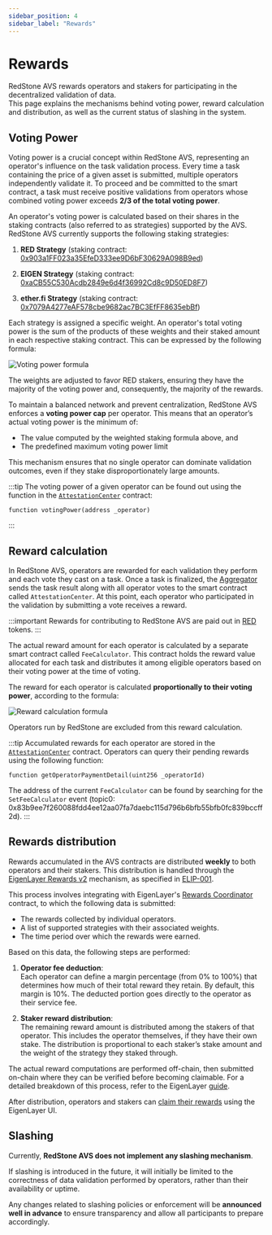 ```yaml
---
sidebar_position: 4
sidebar_label: "Rewards"
---
```


# Rewards

RedStone AVS rewards operators and stakers for participating in the decentralized validation of data.  
This page explains the mechanisms behind voting power, reward calculation and distribution, as well as the current status of slashing in the system.

## Voting Power

Voting power is a crucial concept within RedStone AVS, representing an operator's influence on the task validation process.
Every time a task containing the price of a given asset is submitted, multiple operators independently validate it.
To proceed and be committed to the smart contract, a task must receive positive validations from operators whose combined voting power exceeds **2/3 of the total voting power**.

An operator's voting power is calculated based on their shares in the staking contracts (also referred to as strategies) supported by the AVS. RedStone AVS currently supports the following staking strategies:

1. **RED Strategy**
   (staking contract: [0x903a1FF023a35EfeD333ee9D6bF30629A098B9ed](https://etherscan.io/address/0x903a1FF023a35EFeD333ee9D6bF30629A098B9ed))

2. **EIGEN Strategy**
   (staking contract: [0xaCB55C530Acdb2849e6d4f36992Cd8c9D50ED8F7](https://etherscan.io/address/0xaCB55C530Acdb2849e6d4f36992Cd8c9D50ED8F7))

3. **ether.fi Strategy**
   (staking contract: [0x7079A4277eAF578cbe9682ac7BC3EfFF8635ebBf](https://etherscan.io/address/0x7079A4277eAF578cbe9682ac7BC3EfFF8635ebBf))

Each strategy is assigned a specific weight.
An operator's total voting power is the sum of the products of these weights and their staked amount in each respective staking contract.
This can be expressed by the following formula:

<div style={{"text-align": "center"}}>
<img src="/img/avs-voting-power.svg" alt="Voting power formula"></img>
</div>

The weights are adjusted to favor RED stakers, ensuring they have the majority of the voting power and, consequently, the majority of the rewards.

To maintain a balanced network and prevent centralization, RedStone AVS enforces a **voting power cap** per operator. This means that an operator’s actual voting power is the minimum of:

- The value computed by the weighted staking formula above, and
- The predefined maximum voting power limit

This mechanism ensures that no single operator can dominate validation outcomes, even if they stake disproportionately large amounts.

:::tip
The voting power of a given operator can be found out using the function in the [`AttestationCenter`](/docs/avs/service-components#smart-contracts) contract:

```solidity
function votingPower(address _operator)
```

:::

## Reward calculation

In RedStone AVS, operators are rewarded for each validation they perform and each vote they cast on a task.
Once a task is finalized, the [Aggregator](/docs/avs/service-components#aggregator) sends the task result along with all operator votes to the smart contract called `AttestationCenter`.
At this point, each operator who participated in the validation by submitting a vote receives a reward.

:::important
Rewards for contributing to RedStone AVS are paid out in [RED](https://etherscan.io/address/0xc43c6bfeda065fe2c4c11765bf838789bd0bb5de) tokens.
:::

The actual reward amount for each operator is calculated by a separate smart contract called `FeeCalculator`.
This contract holds the reward value allocated for each task and distributes it among eligible operators based on their voting power at the time of voting.

The reward for each operator is calculated **proportionally to their voting power**, according to the formula:

<div style={{"text-align": "center"}}>
<img src="/img/avs-reward-calculation.svg" alt="Reward calculation formula"></img>
</div>

Operators run by RedStone are excluded from this reward calculation.

:::tip
Accumulated rewards for each operator are stored in the [`AttestationCenter`](/docs/avs/service-components#smart-contracts) contract. Operators can query their pending rewards using the following function:

```solidity
function getOperatorPaymentDetail(uint256 _operatorId)
```

The address of the current `FeeCalculator` can be found by searching for the `SetFeeCalculator` event (topic0: 0x83b9ee7f260088fdd4ee12aa07fa7daebc115d796b6bfb55bfb0fc839bccff2d).
:::

## Rewards distribution

Rewards accumulated in the AVS contracts are distributed **weekly** to both operators and their stakers.
This distribution is handled through the [EigenLayer Rewards v2](https://docs.eigenlayer.xyz/eigenlayer/concepts/rewards/rewards-concept) mechanism, as specified in [ELIP-001](https://github.com/eigenfoundation/ELIPs/blob/main/ELIPs/ELIP-001.md).

This process involves integrating with EigenLayer's [Rewards Coordinator](https://github.com/Layr-Labs/eigenlayer-contracts/blob/main/docs/core/RewardsCoordinator.md) contract, to which the following data is submitted:

- The rewards collected by individual operators.
- A list of supported strategies with their associated weights.
- The time period over which the rewards were earned.

Based on this data, the following steps are performed:

1. **Operator fee deduction**:  
   Each operator can define a margin percentage (from 0% to 100%) that determines how much of their total reward they retain. By default, this margin is 10%. The deducted portion goes directly to the operator as their service fee.

2. **Staker reward distribution**:  
   The remaining reward amount is distributed among the stakers of that operator. This includes the operator themselves, if they have their own stake. The distribution is proportional to each staker’s stake amount and the weight of the strategy they staked through.

The actual reward computations are performed off-chain, then submitted on-chain where they can be verified before becoming claimable. For a detailed breakdown of this process, refer to the EigenLayer [guide](https://docs.eigenlayer.xyz/developers/HowTo/build/submit-rewards-submissions).

After distribution, operators and stakers can [claim their rewards](https://docs.eigenlayer.xyz/restakers/restaking-guides/claim-rewards-app) using the EigenLayer UI.

## Slashing

Currently, **RedStone AVS does not implement any slashing mechanism**.

If slashing is introduced in the future, it will initially be limited to the correctness of data validation performed by operators, rather than their availability or uptime.

Any changes related to slashing policies or enforcement will be **announced well in advance** to ensure transparency and allow all participants to prepare accordingly.

